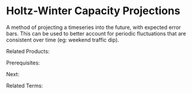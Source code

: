 # Holtz-Winter Capacity Projections

A method of projecting a timeseries into the future, with expected error bars.  This can be used to better account for periodic fluctuations that are consistent over time (eg: weekend traffic dip).

Related Products:

Prerequisites:

Next:

Related Terms:

